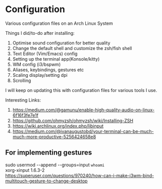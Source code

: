 # Configuration
Various configuration files on an Arch Linux System  

Things I did/to-do after installing:  
1. Optimise sound configuration for better quality
2. Change the default shell and customize the zsh/fish shell
3. Text Editor (Vim/Emacs) config
4. Setting up the terminal app(Konsole/kitty)
5. WM config (i3/bspwm)
6. Aliases, keybindings, gestures etc
7. Scaling display/setting dpi
8. Scrolling


I will keep on updating this with configuration files for various tools I use.

Interesting Links:  
1. https://medium.com/@gamunu/enable-high-quality-audio-on-linux-6f16f3fe7e1f  
2. https://github.com/ohmyzsh/ohmyzsh/wiki/Installing-ZSH  
3. https://wiki.archlinux.org/index.php/libinput 
4. https://medium.com/@ivanaugustobd/your-terminal-can-be-much-much-more-productive-5256424658e8

## For implementing gestures
sudo usermod --append --groups=input `whoami`   
xorg-xinput 1.6.3-2   
https://superuser.com/questions/970240/how-can-i-make-i3wm-bind-multitouch-gesture-to-change-desktop


